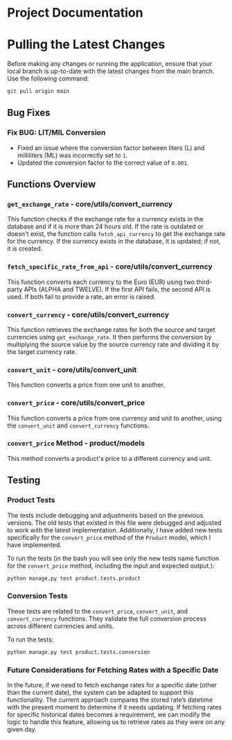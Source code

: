 
# Project Documentation

# Pulling the Latest Changes

Before making any changes or running the application, ensure that your local branch is up-to-date with the latest changes from the main branch. Use the following command:
```bash
git pull origin main
```


## Bug Fixes

### **Fix BUG: LIT/MIL Conversion**  
- Fixed an issue where the conversion factor between liters (L) and milliliters (ML) was incorrectly set to `1`.  
- Updated the conversion factor to the correct value of `0.001`.  

## Functions Overview

### `get_exchange_rate` - core/utils/convert_currency
This function checks if the exchange rate for a currency exists in the database and if it is more than 24 hours old. If the rate is outdated or doesn't exist, the function calls `fetch_api_currency` to get the exchange rate for the currency. If the currency exists in the database, it is updated; if not, it is created.

### `fetch_specific_rate_from_api` - core/utils/convert_currency
This function converts each currency to the Euro (EUR) using two third-party APIs (ALPHA and TWELVE). If the first API fails, the second API is used. If both fail to provide a rate, an error is raised.

### `convert_currency` - core/utils/convert_currency
This function retrieves the exchange rates for both the source and target currencies using `get_exchange_rate`. It then performs the conversion by multiplying the source value by the source currency rate and dividing it by the target currency rate.

### `convert_unit` - core/utils/convert_unit
This function converts a price from one unit to another.

### `convert_price` - core/utils/convert_price
This function converts a price from one currency and unit to another, using the `convert_unit` and `convert_currency` functions.

### `convert_price` Method - product/models
This method converts a product's price to a different currency and unit.

## Testing

### Product Tests
The tests include debugging and adjustments based on the previous versions. The old tests that existed in this file were debugged and adjusted to work with the latest implementation. Additionally, I have added new tests specifically for the `convert_price` method of the `Product` model, which I have implemented.

To run the tests (in the bash you will see only the new tests name function for the `convert_price` method, including the input and expected output.):
```bash
python manage.py test product.tests.product
```

### Conversion Tests
These tests are related to the `convert_price`, `convert_unit`, and `convert_currency` functions. They validate the full conversion process across different currencies and units.

To run the tests:
```bash
python manage.py test product.tests.conversion
```

### Future Considerations for Fetching Rates with a Specific Date

In the future, if we need to fetch exchange rates for a specific date (other than the current date), the system can be adapted to support this functionality. The current approach compares the stored rate’s datetime with the present moment to determine if it needs updating. If fetching rates for specific historical dates becomes a requirement, we can modify the logic to handle this feature, allowing us to retrieve rates as they were on any given day.
